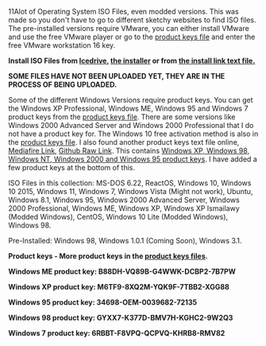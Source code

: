 11Alot of Operating System ISO Files, even modded versions. This was made so you don't have to go to different sketchy websites to find ISO files.
The pre-installed versions require VMware, you can either install VMware and use the free VMware player or go to the [product keys file](https://github.com/kiggy13/iso-database/files/9131619/product.keys.txt) and enter the free VMware workstation 16 key.

**Install ISO Files from [Icedrive](https://icedrive.net/s/bF2N89QhaG2vTkjQXGTQSA3ACYia), [the installer](https://github.com/kiggy13/iso-database/blob/main/Installer.exe?raw=true) or from [the install link text file.](https://raw.githubusercontent.com/kiggy13/iso-database/main/install%20link.txt)**

**SOME FILES HAVE NOT BEEN UPLOADED YET, THEY ARE IN THE PROCESS OF BEING UPLOADED.**

Some of the different Windows Versions require product keys. You can get the Windows XP Professional, Windows ME, Windows 95 and Windows 7 product keys from the [product keys file](https://github.com/kiggy13/iso-database/files/9131619/product.keys.txt). There are some versions like Windows 2000 Advanced Server and Windows 2000 Professional that I do not have a product key for. The Windows 10 free activation method is also in the [product keys file](https://github.com/kiggy13/iso-database/files/9131619/product.keys.txt). I also found another product keys text file online, [Mediafire Link](https://www.mediafire.com/file/xt54dip6ut2tnga/Keys.txt/file), [Github Raw Link](https://raw.githubusercontent.com/kiggy13/iso-database/main/Keys.txt). This contains [Windows XP, Windows 98, Windows NT, Windows 2000 and Windows 95 product keys](https://www.youtube.com/watch?v=b-r1nsZTqls). I have added a few product keys at the bottom of this.

ISO Files in this collection: MS-DOS 6.22, ReactOS, Windows 10, Windows 10 2015, Windows 11, Windows 7, Windows Vista (Might not work), Ubuntu, Windows 8.1, Windows 95, Windows 2000 Advanced Server, Windows 2000 Professional, Windows ME, Windows XP, Windows XP Ismailawy (Modded Windows), CentOS, Windows 10 Lite (Modded Windows), Windows 98.

Pre-Installed: Windows 98, Windows 1.0.1 (Coming Soon), Windows 3.1.

**Product keys - More product keys in the [product keys files](https://raw.githubusercontent.com/kiggy13/iso-database/main/product%20keys.txt).**

**Windows ME product key: B88DH-VQ89B-G4WWK-DCBP2-7B7PW**

**Windows XP product key: M6TF9-8XQ2M-YQK9F-7TBB2-XGG88**

**Windows 95 product key: 34698-OEM-0039682-72135**

**Windows 98 product key: GYXX7-K377D-BMV7H-KGHC2-9W2Q3**

**Windows 7 product key: 6RBBT-F8VPQ-QCPVQ-KHRB8-RMV82**
 
